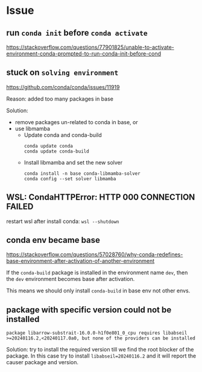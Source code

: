 # Issue

## run `conda init` before `conda activate`
https://stackoverflow.com/questions/77901825/unable-to-activate-environment-conda-prompted-to-run-conda-init-before-cond

## stuck on `solving environment`
https://github.com/conda/conda/issues/11919

Reason: added too many packages in base

Solution:
- remove packages un-related to conda in base, or
- use libmamba
  - Update conda and conda-build
    ```
    conda update conda
    conda update conda-build
    ```
  - Install libmamba and set the new solver
    ```
    conda install -n base conda-libmamba-solver
    conda config --set solver libmamba
    ```

## WSL: CondaHTTPError: HTTP 000 CONNECTION FAILED
restart wsl after install conda: `wsl --shutdown`

## conda env became base
https://stackoverflow.com/questions/57028760/why-conda-redefines-base-environment-after-activation-of-another-environment

If the `conda-build` package is installed in the environment name `dev`, then the `dev` environment becomes base after activation.

This means we should only install `conda-build` in base env not other envs.

## package with specific version could not be installed
`package libarrow-substrait-16.0.0-h1f0e801_0_cpu requires libabseil >=20240116.2,<20240117.0a0, but none of the providers can be installed`

Solution: try to install the required version till we find the root blocker of the package.
In this case try to install `libabseil=20240116.2` and it will report the causer package and version.
